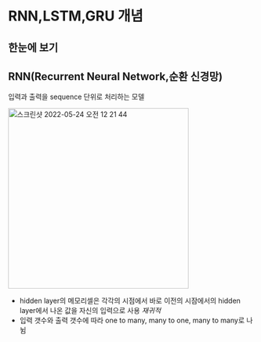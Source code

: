 # RNN,LSTM,GRU 개념
## 한눈에 보기

## RNN(Recurrent Neural Network,순환 신경망)
입력과 출력을 sequence 단위로 처리하는 모델

<img width="368" alt="스크린샷 2022-05-24 오전 12 21 44" src="https://user-images.githubusercontent.com/56713634/169866879-37067c15-6366-42ea-bb43-d08fd3d3fe5b.png">

* hidden layer의 메모리셀은 각각의 시점에서 바로 이전의 시잠에서의 hidden layer에서 나온 값을 자신의 입력으로 사용 _재귀적_
* 입력 갯수와 출력 갯수에 따라 one to many, many to one, many to many로 나뉨

